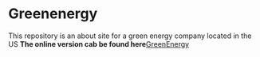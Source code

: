 # Greenenergy
This repository is an about site for a green energy company located in the US
**The online version cab be found here**[GreenEnergy](http://greenenergy-40082.bitballoon.com/)
